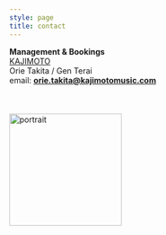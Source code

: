 ```yaml
---
style: page
title: contact
---
```


**Management & Bookings**  
[KAJIMOTO](https://www.kajimotomusic.com/artists-projects/yuri-umemoto/)  
Orie Takita / Gen Terai  
email: **orie.takita@kajimotomusic.com**  
<br>
<br>
<br>
<img src="https://www.yuriumemoto.com/pics/iamgerman.jpeg" alt="portrait" width="200">  
